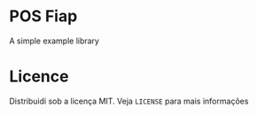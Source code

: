# POS Fiap

A simple example library

# Licence

Distribuidi sob a licença MIT. Veja `LICENSE` para mais informações